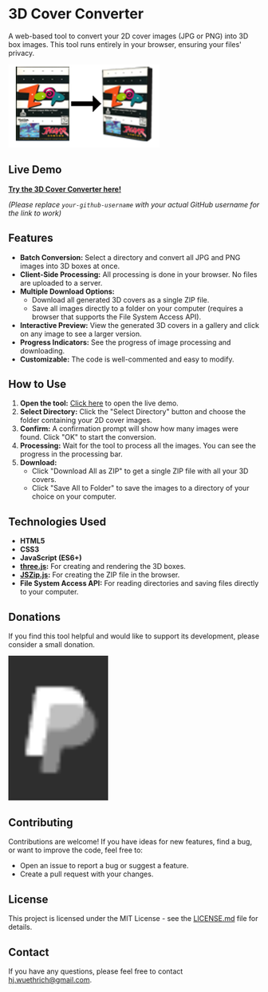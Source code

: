 # 3D Cover Converter

A web-based tool to convert your 2D cover images (JPG or PNG) into 3D box images. This tool runs entirely in your browser, ensuring your files' privacy.

![Preview](PreviewImage.png)

## Live Demo

[**Try the 3D Cover Converter here!**](https://your-github-username.github.io/3D-Cover-Converter/)

*(Please replace `your-github-username` with your actual GitHub username for the link to work)*

## Features

*   **Batch Conversion:** Select a directory and convert all JPG and PNG images into 3D boxes at once.
*   **Client-Side Processing:** All processing is done in your browser. No files are uploaded to a server.
*   **Multiple Download Options:**
    *   Download all generated 3D covers as a single ZIP file.
    *   Save all images directly to a folder on your computer (requires a browser that supports the File System Access API).
*   **Interactive Preview:** View the generated 3D covers in a gallery and click on any image to see a larger version.
*   **Progress Indicators:** See the progress of image processing and downloading.
*   **Customizable:** The code is well-commented and easy to modify.

## How to Use

1.  **Open the tool:** [Click here](https://your-github-username.github.io/3D-Cover-Converter/) to open the live demo.
2.  **Select Directory:** Click the "Select Directory" button and choose the folder containing your 2D cover images.
3.  **Confirm:** A confirmation prompt will show how many images were found. Click "OK" to start the conversion.
4.  **Processing:** Wait for the tool to process all the images. You can see the progress in the processing bar.
5.  **Download:**
    *   Click "Download All as ZIP" to get a single ZIP file with all your 3D covers.
    *   Click "Save All to Folder" to save the images to a directory of your choice on your computer.

## Technologies Used

*   **HTML5**
*   **CSS3**
*   **JavaScript (ES6+)**
*   **[three.js](https://threejs.org/):** For creating and rendering the 3D boxes.
*   **[JSZip.js](https://stuk.github.io/jszip/):** For creating the ZIP file in the browser.
*   **File System Access API:** For reading directories and saving files directly to your computer.

## Donations

If you find this tool helpful and would like to support its development, please consider a small donation.

<a href="https://paypal.me/HansjuergWuethrich" target="_blank" rel="noopener noreferrer">
    <img src="PayPalme.png" alt="Donate via PayPal.Me" width="200">
</a>

## Contributing

Contributions are welcome! If you have ideas for new features, find a bug, or want to improve the code, feel free to:

*   Open an issue to report a bug or suggest a feature.
*   Create a pull request with your changes.

## License

This project is licensed under the MIT License - see the [LICENSE.md](LICENSE.md) file for details.

## Contact

If you have any questions, please feel free to contact [hj.wuethrich@gmail.com](mailto:hj.wuethrich@gmail.com).
